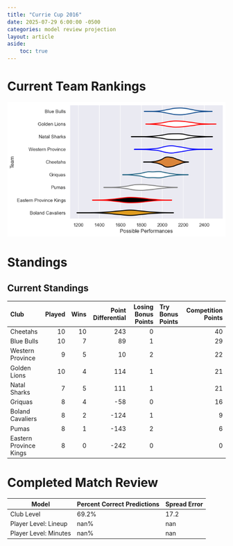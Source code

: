 ```yaml
---  
title: "Currie Cup 2016"  
date: 2025-07-29 6:00:00 -0500  
categories: model review projection  
layout: article  
aside:  
    toc: true  
---
```

# Current Team Rankings


![Club Rankings](plots/rankings_Currie_Cup_2016.png)
# Standings

## Current Standings


| Club                   |   Played |   Wins |   Point Differential |   Losing Bonus Points | Try Bonus Points   |   Competition Points |
|:-----------------------|---------:|-------:|---------------------:|----------------------:|:-------------------|---------------------:|
| Cheetahs               |       10 |     10 |                  243 |                     0 |                    |                   40 |
| Blue Bulls             |       10 |      7 |                   89 |                     1 |                    |                   29 |
| Western Province       |        9 |      5 |                   10 |                     2 |                    |                   22 |
| Golden Lions           |       10 |      4 |                  114 |                     1 |                    |                   21 |
| Natal Sharks           |        7 |      5 |                  111 |                     1 |                    |                   21 |
| Griquas                |        8 |      4 |                  -58 |                     0 |                    |                   16 |
| Boland Cavaliers       |        8 |      2 |                 -124 |                     1 |                    |                    9 |
| Pumas                  |        8 |      1 |                 -143 |                     2 |                    |                    6 |
| Eastern Province Kings |        8 |      0 |                 -242 |                     0 |                    |                    0 |



# Completed Match Review


| Model | Percent Correct Predictions | Spread Error |
| ------ | ------ | ------ |
| Club Level | 69.2% | 17.2 |
| Player Level: Lineup | nan% | nan |
| Player Level: Minutes | nan% | nan |

